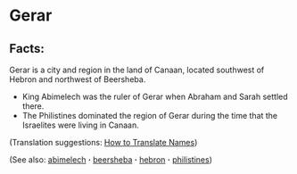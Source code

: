 # Gerar #

## Facts: ##

​Gerar is a city and region in the land of Canaan, located southwest of Hebron and northwest of Beersheba.

* King Abimelech was the ruler of Gerar when Abraham and Sarah settled there.
* The Philistines dominated the region of Gerar during the time that the Israelites were living in Canaan.

(Translation suggestions: [How to Translate Names](https://git.door43.org/Door43/en-ta-translate-vol1/src/master/content/translate_names.md))

(See also: [abimelech](../other/abimelech.md) **·** [beersheba](../other/beersheba.md) **·** [hebron](../other/hebron.md) **·** [philistines](../other/philistines.md))

